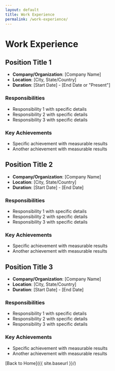 ```yaml
---
layout: default
title: Work Experience
permalink: /work-experience/
---
```


# Work Experience

## Position Title 1
* **Company/Organization**: [Company Name]
* **Location**: [City, State/Country]
* **Duration**: [Start Date] - [End Date or "Present"]

### Responsibilities
* Responsibility 1 with specific details
* Responsibility 2 with specific details
* Responsibility 3 with specific details

### Key Achievements
* Specific achievement with measurable results
* Another achievement with measurable results

## Position Title 2
* **Company/Organization**: [Company Name]
* **Location**: [City, State/Country]
* **Duration**: [Start Date] - [End Date]

### Responsibilities
* Responsibility 1 with specific details
* Responsibility 2 with specific details
* Responsibility 3 with specific details

### Key Achievements
* Specific achievement with measurable results
* Another achievement with measurable results

## Position Title 3
* **Company/Organization**: [Company Name]
* **Location**: [City, State/Country]
* **Duration**: [Start Date] - [End Date]

### Responsibilities
* Responsibility 1 with specific details
* Responsibility 2 with specific details
* Responsibility 3 with specific details

### Key Achievements
* Specific achievement with measurable results
* Another achievement with measurable results

[Back to Home]({{ site.baseurl }}/)